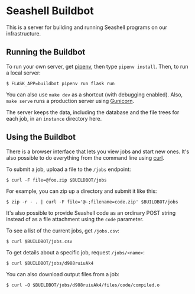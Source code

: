 Seashell Buildbot
=================

This is a server for building and running Seashell programs on our infrastructure.


Running the Buildbot
--------------------

To run your own server, get [pipenv][], then type `pipenv install`.
Then, to run a local server:

    $ FLASK_APP=buildbot pipenv run flask run

You can also use `make dev` as a shortcut (with debugging enabled).
Also, `make serve` runs a production server using [Gunicorn][].

The server keeps the data, including the database and the file trees for each job, in an `instance` directory here.

[gunicorn]: http://gunicorn.org
[pipenv]: http://pipenv.org


Using the Buildbot
------------------

There is a browser interface that lets you view jobs and start new ones.
It's also possible to do everything from the command line using [curl][].

To submit a job, upload a file to the `/jobs` endpoint:

    $ curl -F file=@foo.zip $BUILDBOT/jobs

For example, you can zip up a directory and submit it like this:

    $ zip -r - . | curl -F file='@-;filename=code.zip' $BUILDBOT/jobs

It's also possible to provide Seashell code as an ordinary POST string instead of as a file attachment using the `code` parameter.

To see a list of the current jobs, get `/jobs.csv`:

    $ curl $BUILDBOT/jobs.csv

To get details about a specific job, request `/jobs/<name>`:

    $ curl $BUILDBOT/jobs/d988ruiuAk4

You can also download output files from a job:

    $ curl -O $BUILDBOT/jobs/d988ruiuAk4/files/code/compiled.o

[curl]: https://curl.haxx.se
